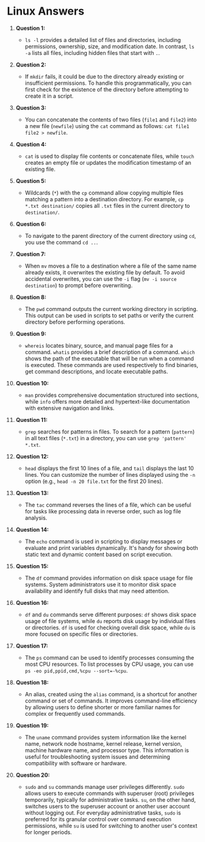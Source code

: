 # Linux Answers

1. **Question 1:**
   - `ls -l` provides a detailed list of files and directories, including permissions, ownership, size, and modification date. In contrast, `ls -a` lists all files, including hidden files that start with `.`.

2. **Question 2:**
   - If `mkdir` fails, it could be due to the directory already existing or insufficient permissions. To handle this programmatically, you can first check for the existence of the directory before attempting to create it in a script.

3. **Question 3:**
   - You can concatenate the contents of two files (`file1` and `file2`) into a new file (`newfile`) using the `cat` command as follows: `cat file1 file2 > newfile`.

4. **Question 4:**
   - `cat` is used to display file contents or concatenate files, while `touch` creates an empty file or updates the modification timestamp of an existing file.

5. **Question 5:**
   - Wildcards (`*`) with the `cp` command allow copying multiple files matching a pattern into a destination directory. For example, `cp *.txt destination/` copies all `.txt` files in the current directory to `destination/`.

6. **Question 6:**
   - To navigate to the parent directory of the current directory using `cd`, you use the command `cd ..`.

7. **Question 7:**
   - When `mv` moves a file to a destination where a file of the same name already exists, it overwrites the existing file by default. To avoid accidental overwrites, you can use the `-i` flag (`mv -i source destination`) to prompt before overwriting.

8. **Question 8:**
   - The `pwd` command outputs the current working directory in scripting. This output can be used in scripts to set paths or verify the current directory before performing operations.

9. **Question 9:**
   - `whereis` locates binary, source, and manual page files for a command. `whatis` provides a brief description of a command. `which` shows the path of the executable that will be run when a command is executed. These commands are used respectively to find binaries, get command descriptions, and locate executable paths.

10. **Question 10:**
    - `man` provides comprehensive documentation structured into sections, while `info` offers more detailed and hypertext-like documentation with extensive navigation and links.

11. **Question 11:**
    - `grep` searches for patterns in files. To search for a pattern (`pattern`) in all text files (`*.txt`) in a directory, you can use `grep 'pattern' *.txt`.

12. **Question 12:**
    - `head` displays the first 10 lines of a file, and `tail` displays the last 10 lines. You can customize the number of lines displayed using the `-n` option (e.g., `head -n 20 file.txt` for the first 20 lines).

13. **Question 13:**
    - The `tac` command reverses the lines of a file, which can be useful for tasks like processing data in reverse order, such as log file analysis.

14. **Question 14:**
    - The `echo` command is used in scripting to display messages or evaluate and print variables dynamically. It's handy for showing both static text and dynamic content based on script execution.

15. **Question 15:**
    - The `df` command provides information on disk space usage for file systems. System administrators use it to monitor disk space availability and identify full disks that may need attention.

16. **Question 16:**
    - `df` and `du` commands serve different purposes: `df` shows disk space usage of file systems, while `du` reports disk usage by individual files or directories. `df` is used for checking overall disk space, while `du` is more focused on specific files or directories.

17. **Question 17:**
    - The `ps` command can be used to identify processes consuming the most CPU resources. To list processes by CPU usage, you can use `ps -eo pid,ppid,cmd,%cpu --sort=-%cpu`.

18. **Question 18:**
    - An alias, created using the `alias` command, is a shortcut for another command or set of commands. It improves command-line efficiency by allowing users to define shorter or more familiar names for complex or frequently used commands.

19. **Question 19:**
    - The `uname` command provides system information like the kernel name, network node hostname, kernel release, kernel version, machine hardware name, and processor type. This information is useful for troubleshooting system issues and determining compatibility with software or hardware.

20. **Question 20:**
    - `sudo` and `su` commands manage user privileges differently. `sudo` allows users to execute commands with superuser (root) privileges temporarily, typically for administrative tasks. `su`, on the other hand, switches users to the superuser account or another user account without logging out. For everyday administrative tasks, `sudo` is preferred for its granular control over command execution permissions, while `su` is used for switching to another user's context for longer periods.